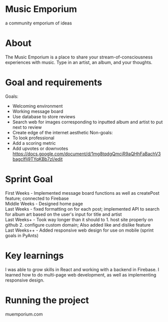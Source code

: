 # Music Emporium
a community emporium of ideas

# About
The Music Emporium is a place to share your stream-of-consciousness experiences with music. Type in an artist, an album, and your thoughts.

# Goal and requirements
Goals:
- Welcoming environment
- Working message board
- Use database to store reviews
- Search web for images corresponding to inputted album and artist to put next to review
- Create edge of the internet aesthetic
Non-goals:
- To look professional
- Add a scoring metric
- Add upvotes or downvotes
https://docs.google.com/document/d/1mg8tqdgQmcjR9aQHhFaBachV3bagclflj9TYqKBb7zI/edit

# Sprint Goal
First Weeks - Implemented message board functions as well as createPost feature; connected to Firebase  
Middle Weeks - Designed home page  
Last Weeks - fixed formatting on for each post; implemented API to search for album art based on the user's input for title and artist  
Last Weeks+ - Took way longer than it should to 1. host site properly on github 2. configure custom domain; Also added like and dislike feature  
Last Weeks++ - Added responsive web design for use on mobile
(sprint goals in PyAnts)

# Key learnings
I was able to grow skills in React and working with a backend in Firebase. I learned how to do multi-page web development, as well as implementing responsive design.

# Running the project
muemporium.com
